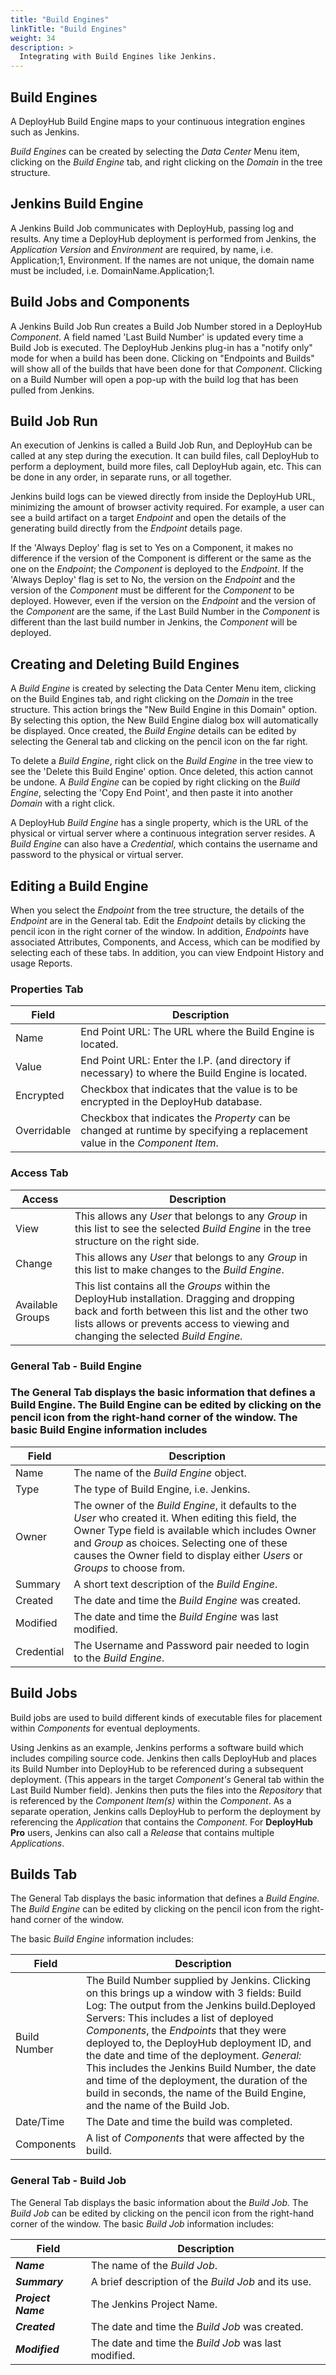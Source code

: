 ```yaml
---
title: "Build Engines"
linkTitle: "Build Engines"
weight: 34
description: >
  Integrating with Build Engines like Jenkins.
---
```

## Build Engines

A DeployHub Build Engine maps to your continuous integration engines such as Jenkins.

_Build Engines_ can be created by selecting the _Data Center_ Menu item, clicking on the _Build Engine_ tab, and right clicking on the _Domain_ in the tree structure.

## Jenkins Build Engine

A Jenkins Build Job communicates with DeployHub, passing log and results. Any time a DeployHub deployment is performed from Jenkins, the _Application Version_ and _Environment_ are required, by name, i.e. Application;1, Environment. If the names are not unique, the domain name must be included, i.e. DomainName.Application;1.

## Build Jobs and Components

A Jenkins Build Job Run creates a Build Job Number stored in a DeployHub _Component_. A field named &#39;Last Build Number&#39; is updated every time a Build Job is executed. The DeployHub Jenkins plug-in has a "notify only" mode for when a build has been done. Clicking on "Endpoints and Builds" will show all of the builds that have been done for that _Component_. Clicking on a Build Number will open a pop-up with the build log that has been pulled from Jenkins.

## Build Job Run

An execution of Jenkins is called a Build Job Run, and DeployHub can be called at any step during the execution. It can build files, call DeployHub to perform a deployment, build more files, call DeployHub again, etc. This can be done in any order, in separate runs, or all together.

Jenkins build logs can be viewed directly from inside the DeployHub URL, minimizing the amount of browser activity required. For example, a user can see a build artifact on a target _Endpoint_ and open the details of the generating build directly from the _Endpoint_ details page.

If the &#39;Always Deploy&#39; flag is set to Yes on a Component, it makes no difference if the version of the Component is different or the same as the one on the _Endpoint_; the _Component_ is deployed to the _Endpoint_. If the &#39;Always Deploy&#39; flag is set to No, the version on the _Endpoint_ and the version of the _Component_ must be different for the _Component_ to be deployed. However, even if the version on the _Endpoint_ and the version of the _Component_ are the same, if the Last Build Number in the _Component_ is different than the last build number in Jenkins, the _Component_ will be deployed.

## Creating and Deleting Build Engines

A _Build Engine_ is created by selecting the Data Center Menu item, clicking on the Build Engines tab, and right clicking on the _Domain_ in the tree structure. This action brings the "New Build Engine in this Domain" option. By selecting this option, the New Build Engine dialog box will automatically be displayed. Once created, the _Build Engine_ details can be edited by selecting the General tab and clicking on the pencil icon on the far right.

To delete a _Build Engine_, right click on the _Build Engine_ in the tree view to see the &#39;Delete this Build Engine&#39; option. Once deleted, this action cannot be undone. A _Build Engine_ can be copied by right clicking on the _Build Engine_, selecting the &#39;Copy End Point&#39;, and then paste it into another _Domain_ with a right click.

A DeployHub _Build Engine_ has a single property, which is the URL of the physical or virtual server where a continuous integration server resides. A _Build Engine_ can also have a _Credential_, which contains the username and password to the physical or virtual server.

## Editing a Build Engine

When you select the _Endpoint_ from the tree structure, the details of the _Endpoint_ are in the General tab. Edit the _Endpoint_ details by clicking the pencil icon in the right corner of the window. In addition, _Endpoints_ have associated Attributes, Components, and Access, which can be modified by selecting each of these tabs. In addition, you can view Endpoint History and usage Reports.

### Properties Tab

| Field | Description |
| --- | --- |
| Name | End Point URL: The URL where the Build Engine is located. |
| Value | End Point URL: Enter the I.P. (and directory if necessary) to where the Build Engine is located. |
| Encrypted | Checkbox that indicates that the value is to be encrypted in the DeployHub database. |
| Overridable | Checkbox that indicates the _Property_ can be changed at runtime by specifying a replacement value in the _Component Item_. |

### Access Tab

| Access | Description |
| --- | --- |
| View | This allows any _User_ that belongs to any _Group_ in this list to see the selected _Build Engine_ in the tree structure on the right side. |
| Change | This allows any _User_ that belongs to any _Group_ in this list to make changes to the _Build Engine_. |
| Available Groups | This list contains all the _Groups_ within the DeployHub installation. Dragging and dropping back and forth between this list and the other two lists allows or prevents access to viewing and changing the selected _Build Engine._ |

### General Tab - Build Engine

### The General Tab displays the basic information that defines a Build Engine. The Build Engine can be edited by clicking on the pencil icon from the right-hand corner of the window. The basic Build Engine information includes

| Field | Description |
| --- | --- |
| Name | The name of the _Build Engine_ object. |
| Type | The type of Build Engine, i.e. Jenkins. |
| Owner | The owner of the _Build Engine_, it defaults to the _User_ who created it. When editing this field, the Owner Type field is available which includes Owner and _Group_ as choices. Selecting one of these causes the Owner field to display either _Users_ or _Groups_ to choose from. |
| Summary | A short text description of the _Build Engine_. |
| Created | The date and time the _Build Engine_ was created. |
| Modified | The date and time the _Build Engine_ was last modified. |
| Credential | The Username and Password pair needed to login to the _Build Engine_. |

## Build Jobs

Build jobs are used to build different kinds of executable files for placement within _Components_ for eventual deployments.

Using Jenkins as an example, Jenkins performs a software build which includes compiling source code. Jenkins then calls DeployHub and places its Build Number into DeployHub to be referenced during a subsequent deployment. (This appears in the target _Component&#39;s_ General tab within the Last Build Number field). Jenkins then puts the files into the _Repository_ that is referenced by the _Component Item(s)_ within the _Component_. As a separate operation, Jenkins calls DeployHub to perform the deployment by referencing the _Application_ that contains the _Component_. For **DeployHub Pro** users, Jenkins can also call a _Release_ that contains multiple _Applications_.

## Builds Tab

The General Tab displays the basic information that defines a _Build Engine._ The _Build Engine_ can be edited by clicking on the pencil icon from the right-hand corner of the window.

The basic _Build Engine_ information includes:

| Field | Description |
| --- | --- |
| Build Number | The Build Number supplied by Jenkins. Clicking on this brings up a window with 3 fields: Build Log: The output from the Jenkins build.Deployed Servers: This includes a list of deployed _Components_, the _Endpoints_ that they were deployed to, the DeployHub deployment ID, and the date and time of the deployment. _General:_ This includes the Jenkins Build Number, the date and time of the deployment, the duration of the build in seconds, the name of the Build Engine, and the name of the Build Job. |
| Date/Time | The Date and time the build was completed. |
| Components | A list of _Components_ that were affected by the build. |

### General Tab - Build Job

The General Tab displays the basic information about the _Build Job._ The _Build Job_ can be edited by clicking on the pencil icon from the right-hand corner of the window. The basic _Build Job_ information includes:

| Field | Description |
| --- | --- |
| _**Name**_ | The name of the _Build Job_. |
| _**Summary**_ | A brief description of the _Build Job_ and its use. |
| _**Project Name**_ | The Jenkins Project Name. |
| _**Created**_ | The date and time the _Build Job_ was created. |
| _**Modified**_ | The date and time the _Build Job_ was last modified. |
